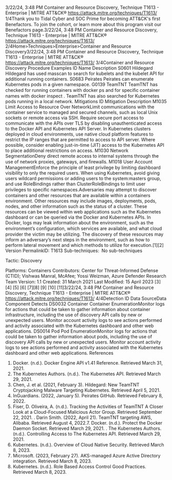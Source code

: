 3/22/24, 3:48 PM Container and Resource Discovery, Technique T1613 - Enterprise | MITRE ATT&CK®
https://attack.mitre.org/techniques/T1613/ 1/4Thank you to Tidal Cyber and SOC Prime for becoming ATT&CK's ﬁrst Benefactors. To join the cohort, or learn more about this program visit our
Benefactors page.3/22/24, 3:48 PM Container and Resource Discovery, Technique T1613 - Enterprise | MITRE ATT&CK®
https://attack.mitre.org/techniques/T1613/ 2/4Home>Techniques>Enterprise>Container and Resource Discovery3/22/24, 3:48 PM Container and Resource Discovery, Technique T1613 - Enterprise | MITRE ATT&CK®
https://attack.mitre.org/techniques/T1613/ 3/4Container and Resource Discovery
Procedure Examples
ID Name Description
S0601 Hildegard Hildegard has used masscan to search for kubelets and the kubelet API for additional running containers.
S0683 Peirates Peirates can enumerate Kubernetes pods in a given namespace.
G0139 TeamTNT TeamTNT has checked for running containers with docker ps and for speciﬁc container names with docker
inspect . TeamTNT has also searched for Kubernetes pods running in a local network.
Mitigations
ID Mitigation Description
M1035 Limit Access to
Resource Over
NetworkLimit communications with the container service to managed and secured channels, such as local Unix
sockets or remote access via SSH. Require secure port access to communicate with the APIs over TLS
by disabling unauthenticated access to the Docker API and Kubernetes API Server. In Kubernetes
clusters deployed in cloud environments, use native cloud platform features to restrict the IP ranges that
are permitted to access to API server. Where possible, consider enabling just-in-time (JIT) access to the
Kubernetes API to place additional restrictions on access.
M1030 Network
SegmentationDeny direct remote access to internal systems through the use of network proxies, gateways, and
ﬁrewalls.
M1018 User Account
ManagementEnforce the principle of least privilege by limiting dashboard visibility to only the required users. When
using Kubernetes, avoid giving users wildcard permissions or adding users to the system:masters
group, and use RoleBindings rather than ClusterRoleBindings to limit user privileges to speciﬁc
namespaces.Adversaries may attempt to discover containers and other resources that are available within a containers environment. Other resources may
include images, deployments, pods, nodes, and other information such as the status of a cluster.
These resources can be viewed within web applications such as the Kubernetes dashboard or can be queried via the Docker and Kubernetes
APIs. In Docker, logs may leak information about the environment, such as the environment’s conﬁguration, which services are available,
and what cloud provider the victim may be utilizing. The discovery of these resources may inform an adversary’s next steps in the
environment, such as how to perform lateral movement and which methods to utilize for execution.[1][2]
Version PermalinkID: T1613
Sub-techniques:  No sub-techniques

Tactic: Discovery

Platforms: Containers
Contributors: Center for Threat-Informed Defense (CTID); Vishwas Manral, McAfee; Yossi Weizman, Azure Defender Research Team
Version: 1.1
Created: 31 March 2021
Last Modiﬁed: 15 April 2023
[3]
[4]
[5] [6]
[7][8]
[9]
[10]
[11]3/22/24, 3:48 PM Container and Resource Discovery, Technique T1613 - Enterprise | MITRE ATT&CK®
https://attack.mitre.org/techniques/T1613/ 4/4Detection
ID Data SourceData Component Detects
DS0032 Container Container
EnumerationMonitor logs for actions that could be taken to gather information about container
infrastructure, including the use of discovery API calls by new or unexpected users. Monitor
account activity logs to see actions performed and activity associated with the Kubernetes
dashboard and other web applications.
DS0014 Pod Pod
EnumerationMonitor logs for actions that could be taken to gather information about pods, including the
use of discovery API calls by new or unexpected users. Monitor account activity logs to see
actions performed and activity associated with the Kubernetes dashboard and other web
applications.
References
1. Docker. (n.d.). Docker Engine API v1.41 Reference. Retrieved
March 31, 2021.
2. The Kubernetes Authors. (n.d.). The Kubernetes API. Retrieved
March 29, 2021.
3. Chen, J. et al. (2021, February 3). Hildegard: New TeamTNT
Cryptojacking Malware Targeting Kubernetes. Retrieved April
5, 2021.
4. InGuardians. (2022, January 5). Peirates GitHub. Retrieved
February 8, 2022.
5. Fiser, D. Oliveira, A. (n.d.). Tracking the Activities of TeamTNT
A Closer Look at a Cloud-Focused Malicious Actor Group.
Retrieved September 22, 2021.
. Darin Smith. (2022, April 21). TeamTNT targeting AWS,
Alibaba. Retrieved August 4, 2022.7. Docker. (n.d.). Protect the Docker Daemon Socket. Retrieved
March 29, 2021.
. The Kubernetes Authors. (n.d.). Controlling Access to The
Kubernetes API. Retrieved March 29, 2021.
9. Kubernetes. (n.d.). Overview of Cloud Native Security.
Retrieved March 8, 2023.
10. Microsoft. (2023, February 27). AKS-managed Azure Active
Directory integration. Retrieved March 8, 2023.
11. Kubernetes. (n.d.). Role Based Access Control Good Practices.
Retrieved March 8, 2023.